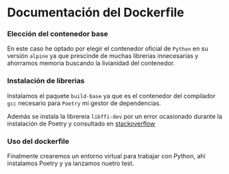 # Documentación del Dockerfile
### Elección del contenedor base
En este caso he optado por elegir el contenedor oficial de `Python` en su versión `alpine` ya que prescinde de muchas librerias innecesarias y ahorramos memoria buscando la livianidad del contenedor.
### Instalación de librerias
Instalamos el paquete `build-base` ya que es el contenedor del compilador `gcc` necesario para `Poetry` mi gestor de dependencias.


Además se instala la librereia `libffi-dev` por un error ocasionado durante la instalación de Poetry y consultado en [stackoverflow](https://stackoverflow.com/questions/31508612/pip-install-unable-to-find-ffi-h-even-though-it-recognizes-libffi)


### Uso del dockerfile
Finalmente crearemos un entorno virtual para trabajar con Python, ahí instalamos Poetry y ya lanzamos nuetro test.
